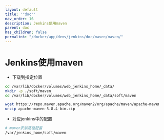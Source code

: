 ```yaml
---
layout: default
title: '"doc"'
nav_order: 16
description: Jenkins使用maven
parent: doc
has_children: false
permalink: "/docker/app/devs/jenkins/doc/maven/maven/"
---
```


# Jenkins使用maven

- 下载到指定位置
  
```bash
cd /var/lib/docker/volumes/web_jenkins_home/_data/
mkdir -p ./soft/maven
cd /var/lib/docker/volumes/web_jenkins_home/_data/soft/maven

wget https://repo.maven.apache.org/maven2/org/apache/maven/apache-maven/3.8.4/apache-maven-3.8.4-bin.zip
unzip apache-maven-3.8.4-bin.zip

```

- 对应jenkins中的配置

```bash
# maven安装路径配置
/var/jenkins_home/soft/maven
```
